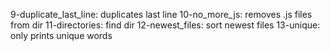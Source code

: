 9-duplicate_last_line: duplicates last line 
10-no_more_js: removes .js files from dir 
11-directories: find dir 
12-newest_files: sort newest files 
13-unique: only prints unique words 
